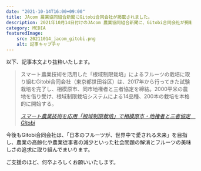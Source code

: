 ```yaml
---
date: "2021-10-14T16:00+09:00"
title: JAcom 農業協同組合新聞にGitobi合同会社が掲載されました。
description: 2021年10月14日付けのJAcom 農業協同組合新聞に、Gitobi合同会社が掲載されました。
category: MEDIA
featuredImage:
    src: 20211014_jacom_gitobi.png
    alt: 記事キャプチャ
---
```


以下、記事本文より抜粋いたします。

> スマート農業技術を活用した「根域制限栽培」によるフルーツの栽培に取り組むGitobi合同会社（東京都世田谷区）は、2017年から行ってきた試験栽培を完了し、相模原市、同市地権者と三者協定を締結。2000平米の農地を借り受け、根域制限栽培システムによる14品種、200本の栽培を本格的に開始する。
>
> <cite>[スマート農業技術を応用「根域制限栽培」で相模原市・地権者と三者協定　Gitobi](https://www.jacom.or.jp/saibai/news/2021/10/211014-54512.php)</cite>

今後もGitobi合同会社は、「日本のフルーツが、世界中で愛される未来」を目指し、農業の高齢化や農業従事者の減少といった社会問題の解消とフルーツの美味しさの追求に取り組んでまいります。

ご支援のほど、何卒よろしくお願いいたします。
